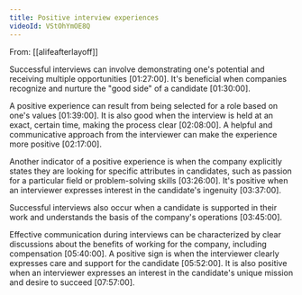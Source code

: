 ```yaml
---
title: Positive interview experiences
videoId: VStOhYmOE8Q
---
```


From: [[alifeafterlayoff]] <br/> 

Successful interviews can involve demonstrating one's potential and receiving multiple opportunities <a class="yt-timestamp" data-t="01:27:00">[01:27:00]</a>. It's beneficial when companies recognize and nurture the "good side" of a candidate <a class="yt-timestamp" data-t="01:30:00">[01:30:00]</a>.

A positive experience can result from being selected for a role based on one's values <a class="yt-timestamp" data-t="01:39:00">[01:39:00]</a>. It is also good when the interview is held at an exact, certain time, making the process clear <a class="yt-timestamp" data-t="02:08:00">[02:08:00]</a>. A helpful and communicative approach from the interviewer can make the experience more positive <a class="yt-timestamp" data-t="02:17:00">[02:17:00]</a>.

Another indicator of a positive experience is when the company explicitly states they are looking for specific attributes in candidates, such as passion for a particular field or problem-solving skills <a class="yt-timestamp" data-t="03:26:00">[03:26:00]</a>. It's positive when an interviewer expresses interest in the candidate's ingenuity <a class="yt-timestamp" data-t="03:37:00">[03:37:00]</a>.

Successful interviews also occur when a candidate is supported in their work and understands the basis of the company's operations <a class="yt-timestamp" data-t="03:45:00">[03:45:00]</a>.

Effective communication during interviews can be characterized by clear discussions about the benefits of working for the company, including compensation <a class="yt-timestamp" data-t="05:40:00">[05:40:00]</a>. A positive sign is when the interviewer clearly expresses care and support for the candidate <a class="yt-timestamp" data-t="05:52:00">[05:52:00]</a>. It is also positive when an interviewer expresses an interest in the candidate's unique mission and desire to succeed <a class="yt-timestamp" data-t="07:57:00">[07:57:00]</a>.